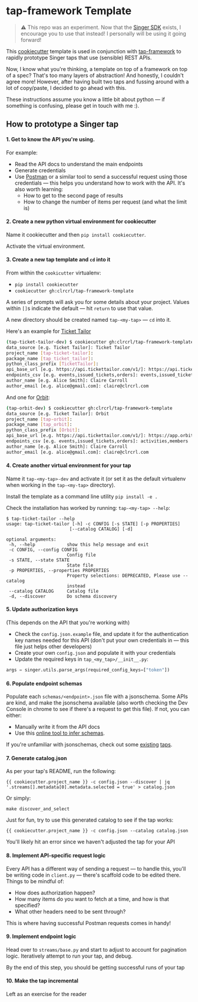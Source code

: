 # tap-framework Template
> ⚠️ This repo was an experiment. Now that the [Singer SDK](https://gitlab.com/meltano/singer-sdk) exists, I encourage you to use that instead! I personally will be using it going forward!

This [cookiecutter](https://github.com/cookiecutter/cookiecutter) template is used in conjunction with [tap-framework](https://github.com/fishtown-analytics/tap-framework) to rapidly prototype Singer taps that use (sensible) REST APIs.

Now, I know what you're thinking, a template on top of a framework on top of a spec? That's too many layers of abstraction! And honestly, I couldn't agree more! However, after having built two taps and fussing around with a lot of copy/paste, I decided to go ahead with this.

These instructions assume you know a little bit about python — if something is confusing, please get in touch with me :).

## How to prototype a Singer tap

#### 1. Get to know the API you're using.

For example:
- Read the API docs to understand the main endpoints
- Generate credentials
- Use [Postman](https://www.postman.com/) or a similar tool to send a successful request using those credentials — this helps you understand how to work with the API. It's also worth learning:
    - How to get to the second page of results
    - How to change the number of items per request (and what the limit is)

#### 2. Create a new python virtual environment for cookiecutter
Name it cookiecutter and then `pip install cookiecutter`.

Activate the virtual environment.


#### 3. Create a new tap template and `cd` into it

From within the `cookicutter` virtualenv:
  - `pip install cookiecutter`
  - `cookiecutter gh:clrcrl/tap-framework-template`

A series of prompts will ask you for some details about your project. Values within `[]`s indicate the default — hit `return` to use that value.

A new directory should be created named `tap-<my-tap>` — `cd` into it.

Here's an example for [Ticket Tailor](https://developers.tickettailor.com/#ticket-tailor-api)
```bash
(tap-ticket-tailor-dev) $ cookiecutter gh:clrcrl/tap-framework-template
data_source [e.g. Ticket Tailor]: Ticket Tailor
project_name [tap-ticket-tailor]:
package_name [tap_ticket_tailor]:
python_class_prefix [TicketTailor]:
api_base_url [e.g. https://api.tickettailor.com/v1/]: https://api.tickettailor.com/v1/
endpoints_csv [e.g. events,issued_tickets,orders]: events,issued_tickets,orders
author_name [e.g. Alice Smith]: Claire Carroll
author_email [e.g. alice@gmail.com]: claire@clrcrl.com
```

And one for [Orbit](https://docs.orbit.love/reference):

```bash
(tap-orbit-dev) $ cookiecutter gh:clrcrl/tap-framework-template
data_source [e.g. Ticket Tailor]: Orbit
project_name [tap-orbit]:
package_name [tap_orbit]:
python_class_prefix [Orbit]:
api_base_url [e.g. https://api.tickettailor.com/v1/]: https://app.orbit.love/api/v1/dbt/
endpoints_csv [e.g. events,issued_tickets,orders]: activities,members
author_name [e.g. Alice Smith]: Claire Carroll
author_email [e.g. alice@gmail.com]: claire@clrcrl.com
```

#### 4. Create another virtual environment for your tap

Name it `tap-<my-tap>-dev` and activate it (or set it as the default virtualenv when working in the `tap-<my-tap>` directory).

Install the template as a command line utility
`pip install -e .`

Check the installation has worked by running: `tap-<my-tap> --help`:
```
$ tap-ticket-tailor --help
usage: tap-ticket-tailor [-h] -c CONFIG [-s STATE] [-p PROPERTIES]
                        [--catalog CATALOG] [-d]

optional arguments:
 -h, --help            show this help message and exit
 -c CONFIG, --config CONFIG
                       Config file
 -s STATE, --state STATE
                       State file
 -p PROPERTIES, --properties PROPERTIES
                       Property selections: DEPRECATED, Please use --catalog
                       instead
 --catalog CATALOG     Catalog file
 -d, --discover        Do schema discovery
```


#### 5. Update authorization keys
(This depends on the API that you're working with)

- Check the `config.json.example` file, and update it for the authentication key names needed for this API (don't put your own credentials in — this file just helps other developers)
- Create your own `config.json` and populate it with your credentials
- Update the required keys in `tap_<my_tap>/__init__.py`:

```py
args = singer.utils.parse_args(required_config_keys=["token"])
```

#### 6. Populate endpoint schemas

Populate each `schemas/<endpoint>.json` file with a jsonschema. Some APIs are kind, and make the jsonschema available (also worth checking the Dev Console in chrome to see if there's a request to get this file). If not, you can either:
- Manually write it from the API docs
- Use this [online tool to infer schemas](https://jsonschema.net/home).

If you're unfamiliar with jsonschemas, check out some [existing](https://github.com/fishtown-analytics/tap-orbit/tree/master/tap_tickettalor/schemas) [taps](https://github.com/fishtown-analytics/tap-orbit/tree/master/tap_orbit/schemas).


#### 7. Generate catalog.json
As per your tap's README, run the following:
```
{{ cookiecutter.project_name }} -c config.json --discover | jq '.streams[].metadata[0].metadata.selected = true' > catalog.json
```

Or simply:
```
make discover_and_select
```
Just for fun, try to use this generated catalog to see if the tap works:
```
{{ cookiecutter.project_name }} -c config.json --catalog catalog.json
```
You'll likely hit an error since we haven't adjusted the tap for your API

#### 8. Implement API-specific request logic
Every API has a different way of sending a request — to handle this, you'll be writing code in `client.py` — there's scaffold code to be edited there. Things to be mindful of:
- How does authorization happen?
- How many items do you want to fetch at a time, and how is that specified?
- What other headers need to be sent through?

This is where having successful Postman requests comes in handy!

#### 9. Implement endpoint logic
Head over to `streams/base.py` and start to adjust to account for pagination logic. Iteratively attempt to run your tap, and debug.

By the end of this step, you should be getting successful runs of your tap


#### 10. Make the tap incremental
Left as an exercise for the reader
